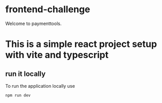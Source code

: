 # frontend-challenge

Welcome to paymenttools.

# This is a simple react project setup with vite and typescript

## run it locally

To run the application locally use

```
npm run dev
```
